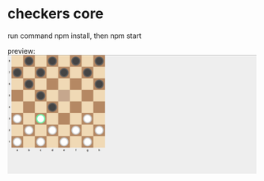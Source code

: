 # checkers core
run command npm install, then npm start

preview:
![Image of liqrizz checkers](https://github.com/liqrizz/chekers/blob/master/chekers.png?raw=true)

